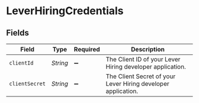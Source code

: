 # LeverHiringCredentials


## Fields

| Field                                                         | Type                                                          | Required                                                      | Description                                                   |
| ------------------------------------------------------------- | ------------------------------------------------------------- | ------------------------------------------------------------- | ------------------------------------------------------------- |
| `clientId`                                                    | *String*                                                      | :heavy_minus_sign:                                            | The Client ID of your Lever Hiring developer application.     |
| `clientSecret`                                                | *String*                                                      | :heavy_minus_sign:                                            | The Client Secret of your Lever Hiring developer application. |